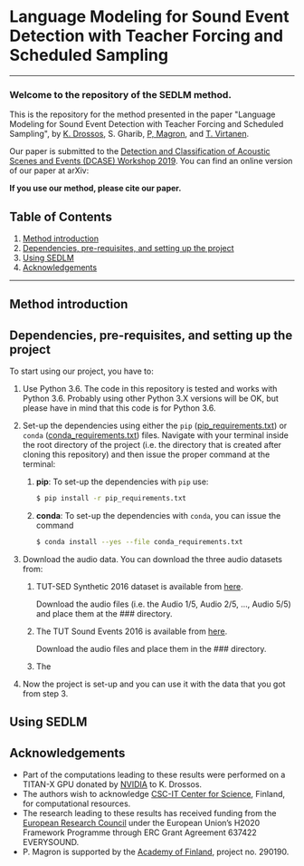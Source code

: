 # Language Modeling for Sound Event Detection with Teacher Forcing and Scheduled Sampling 
***
### Welcome to the repository of the SEDLM method. 
This is the repository for the method presented in the paper 
"Language Modeling for Sound Event Detection with Teacher Forcing and Scheduled Sampling", by 
[K. Drossos](https://tutcris.tut.fi/portal/en/persons/konstantinos-drosos(b1070370-5156-4280-b354-6291618bb965).html), 
S. Gharib,
[P, Magron](http://www.cs.tut.fi/~magron/), 
and 
[T. Virtanen](http://www.cs.tut.fi/~tuomasv/). 

Our paper is submitted to the 
[Detection and Classification of Acoustic Scenes and
Events (DCASE) Workshop 2019](http://dcase.community/workshop2019/index). 
You can find an online version of our paper at arXiv: 

**If you use our method, please cite our paper.**  

## Table of Contents

1. [Method introduction](#method-introduction)
2. [Dependencies, pre-requisites,
and setting up the project](#dependencies-pre-requisites-and-setting-up-the-project)
3. [Using SEDLM](#using-sedlm)
4. [Acknowledgements](#acknowledgements)

***

## Method introduction

## Dependencies, pre-requisites, and setting up the project

To start using our project, you have to: 

1. Use Python 3.6. The code in this repository is tested and works with Python 3.6. 
Probably using other Python 3.X versions will be OK, but please have in mind that this code
is for Python 3.6. 

2. Set-up the dependencies using either the ``pip`` ([pip_requirements.txt](pip_requirements.txt))
or ``conda`` ([conda_requirements.txt](conda_requirements.txt)) files. 
Navigate with your terminal inside the root directory of the project (i.e. the directory that is
created after cloning this repository) and then issue the proper command at the terminal: 

    1. **pip**: To set-up the dependencies with `pip` use: 
        ```bash
        $ pip install -r pip_requirements.txt
        ```
    2. **conda**: To set-up the dependencies with `conda`, you can issue the command
        ```bash
        $ conda install --yes --file conda_requirements.txt
        ```

3. Download the audio data. You can download the three audio datasets from: 

   1. TUT-SED Synthetic 2016 dataset is available
   from [here](http://www.cs.tut.fi/sgn/arg/taslp2017-crnn-sed/index).
   
      Download the audio files (i.e. the Audio 1/5, Audio 2/5, ..., Audio 5/5)
      and place them at the ### directory. 
      
   2. The TUT Sound Events 2016 is available from [here](https://zenodo.org/record/45759#.XRYTYHUzZGo).
   
      Download the audio files and place them in the ### directory. 
      
   3. The 

4. Now the project is set-up and you can use it with the data that you got from step 3. 

## Using SEDLM


## Acknowledgements

* Part of the computations leading to these results were performed on a TITAN-X GPU
donated by [NVIDIA](https://www.nvidia.com/en-us/) to K. Drossos. 
* The authors wish to acknowledge [CSC-IT Center for Science](https://www.csc.fi/), 
Finland, for computational resources. 
* The research leading to these results has received funding from the [European Research 
Council](https://erc.europa.eu/) under the European Union’s H2020 Framework Programme 
through ERC Grant Agreement 637422 EVERYSOUND. 
* P. Magron is supported by the [Academy of Finland](http://www.aka.fi/en), project no. 290190.
